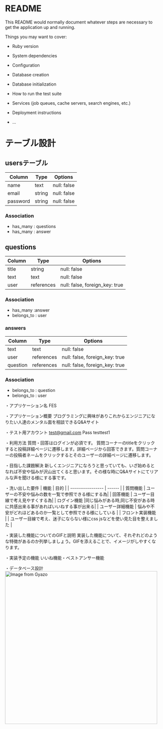 # README

This README would normally document whatever steps are necessary to get the
application up and running.

Things you may want to cover:

* Ruby version

* System dependencies

* Configuration

* Database creation

* Database initialization

* How to run the test suite

* Services (job queues, cache servers, search engines, etc.)

* Deployment instructions

* ...

# テーブル設計

##  usersテーブル

| Column             | Type   | Options      |
| ------------------ | ------ | ------------ |
| name               | text   | null: false  |
| email              | string | null: false  |
| password           | string | null: false  |


###  Association
- has_many : questions
- has_many : answer

##  questions

| Column             | Type       | Options      |
| ------------------ | ---------- | ------------ |
| title              | string     | null: false  |
| text               | text       | null: false  |
| user               | references | null: false, foreign_key: true    |

###  Association
- has_many :answer
- belongs_to : user

###  answers

| Column             | Type   | Options      |
| ------------------ | ------ | ------------ |
| text               | text   | null: false  |
| user               | references | null: false, foreign_key: true |
| question           | references | null: false, foreign_key: true |

###  Association
- belongs_to : question
- belongs_to : user

・アプリケーション名	 FES

・アプリケーション概要	プログラミングに興味がありこれからエンジニアになりたい人達のメンタル面を相談できるQ&Aサイト

・テスト用アカウント	test@gmail.com Pass testtest1

・利用方法	質問・回答はログインが必須です。 質問コーナーのtitleをクリックすると投稿詳細ページに遷移します。詳細ページから回答できます。質問コーナーの投稿者ネームをクリックするとそのユーザーの詳細ページに遷移します。

・目指した課題解決	新しくエンジニアになろうと思っていても、いざ始めるとなれば不安や悩みが沢山出てくると思います。その様な時にQ&Aサイトにてリアルな声を聞ける様にする事です。

・洗い出した要件
| 機能                | 目的    |
| -----------------  | ------  |
| 質問機能            | ユーザーの不安や悩みの数を一覧で参照できる様にする為|
| 回答機能            | ユーザー目線で考え見やすくする為|
| ログイン機能         |同じ悩みがある時,同じ不安がある時に共感出来る事があればいいねする事が出来る|
| ユーザー詳細機能      | 悩みや不安がどれほどあるのか一覧として参照できる様にしている |
| フロント実装機能   | | ユーザー目線で考え、迷子にならない様にcss jsなどを使い見た目を整えました |


・実装した機能についてのGIFと説明	実装した機能について、それぞれどのような特徴があるのか列挙しましょう。GIFを添えることで、イメージがしやすくなります。

・実装予定の機能	いいね機能・ベストアンサー機能

・データベース設計	<a href="https://gyazo.com/e5d7a21c674b392635a71213f28afc52"><img src="https://i.gyazo.com/e5d7a21c674b392635a71213f28afc52.png" alt="Image from Gyazo" width="500"/></a>


